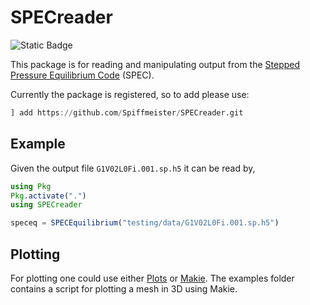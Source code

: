 # SPECreader

<img alt="Static Badge" src="https://img.shields.io/badge/docs-dev-blue?label=docs&link=https%3A%2F%2Fspiffmeister.github.io%2FSPECreader%2Fdev%2F">

This package is for reading and manipulating output from the [Stepped Pressure Equilibrium Code](https://github.com/PrincetonUniversity/SPEC) (SPEC).

Currently the package is registered, so to add please use:
```julia
] add https://github.com/Spiffmeister/SPECreader.git
```


## Example

Given the output file `G1V02L0Fi.001.sp.h5` it can be read by,

```julia
using Pkg
Pkg.activate(".")
using SPECreader

speceq = SPECEquilibrium("testing/data/G1V02L0Fi.001.sp.h5")
```





## Plotting


For plotting one could use either [Plots](https://docs.juliaplots.org/stable/) or [Makie](https://docs.makie.org/stable/). The examples folder contains a script for plotting a mesh in 3D using Makie.




